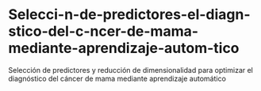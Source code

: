 # Selecci-n-de-predictores-el-diagn-stico-del-c-ncer-de-mama-mediante-aprendizaje-autom-tico
Selección de predictores y reducción de dimensionalidad para optimizar el diagnóstico del cáncer de mama mediante aprendizaje automático
